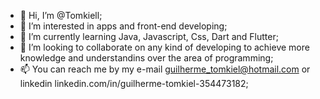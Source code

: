 - 👋 Hi, I’m @Tomkiell;
- 👀 I’m interested in apps and front-end developing;
- 🌱 I’m currently learning Java, Javascript, Css, Dart and Flutter;
- 💞️ I’m looking to collaborate on any kind of developing to achieve more knowledge and understandins over the area of programming;
- 📫 You can reach me by my e-mail guilherme_tomkiel@hotmail.com or linkedin linkedin.com/in/guilherme-tomkiel-354473182;
